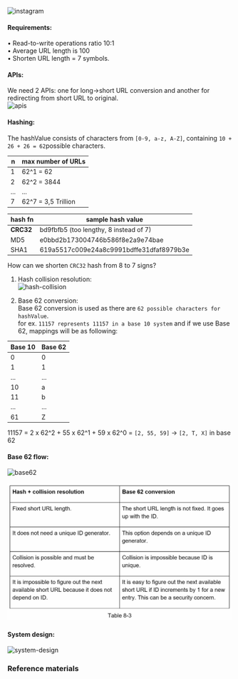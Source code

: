![instagram]()

#### Requirements:
• Read-to-write operations ratio 10:1  
• Average URL length is 100  
• Shorten URL length = 7 symbols.

#### APIs:
We need 2 APIs: one for long->short URL conversion and another for redirecting from short URL to original.  
![apis](https://puml-demo.herokuapp.com/github/AndreiYu/systems_design/blob/master/url_shortener/apis.puml)

#### Hashing:  
The hashValue consists of characters from `````[0-9, a-z, A-Z]`````, containing ```10 + 26 + 26 = 62```possible characters.   

| n   | max number of URLs  |
|-----|---------------------|
| 1   | 62^1 = 62           |
| 2   | 62^2 = 3844         |
| ... | ...                 |
| 7   | 62^7 = 3,5 Trillion |


| hash fn      | sample hash value                        |
|--------------|------------------------------------------|
| <b>CRC32</b> | bd9fbfb5 (too lengthy, 8 instead of 7)   |
| MD5          | e0bbd2b173004746b586f8e2a9e74bae         |
| SHA1         | 619a5517c009e24a8c9991bdffe31dfaf8979b3e |

How can we shorten `CRC32` hash from 8 to 7 signs?  
1) Hash collision resolution:  
![hash-collision](https://puml-demo.herokuapp.com/github/AndreiYu/systems_design/blob/master/url_shortener/hash_collision.puml)

2) Base 62 conversion:  
   Base 62 conversion is used as there are `62 possible characters for hashValue`.  
   for ex.  `11157 represents 11157 in a base 10 system` and if we use Base 62, mappings will be as following:  

| Base 10 | Base 62 |
|---------|---------|
| 0       | 0       |
| 1       | 1       |
| ...     | ...     |
| 10      | a       |
| 11      | b       |
| ...     | ...     |
| 61      | Z       |

11157 = 2 x 62^2 + 55 x 62^1 + 59 x 62^0 = `[2, 55, 59]` -> `[2, T, X]` in base 62  

#### Base 62 flow:
![base62](https://puml-demo.herokuapp.com/github/AndreiYu/systems_design/blob/master/url_shortener/base62.puml)


![img.png](img.png)


#### System design:
![system-design](https://puml-demo.herokuapp.com/github/AndreiYu/systems_design/blob/master/url_shortener/system-design.puml)


### Reference materials

